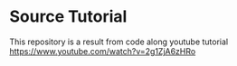 # Source Tutorial

This repository is a result from code along youtube tutorial
https://www.youtube.com/watch?v=2g1ZjA6zHRo